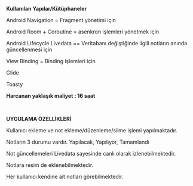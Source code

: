 <p><strong>Kullanılan Yapılar/K&uuml;t&uuml;phaneler</strong></p>
<p>Android Navigation = Fragment y&ouml;netimi i&ccedil;in</p>
<p>Android Room&nbsp;+ Coroutine = asenkron işlemleri y&ouml;netmek i&ccedil;in</p>
<p>Android Lifecycle Livedata == Veritabanı değiştiğinde ilgili notların anında g&uuml;ncellenmesi i&ccedil;in</p>
<p>View Binding = Binding işlemleri i&ccedil;in</p>
<p>Glide&nbsp;</p>
<p>Toasty</p>
<p><strong>Harcanan yaklaşık maliyet : 16 saat</strong></p>
<p><br></p>
<p><strong>UYGULAMA &Ouml;ZELLİKLERİ</strong></p>
<p>Kullanıcı ekleme ve not ekleme/d&uuml;zenleme/silme işlemi yapılmaktadır.</p>
<p>Notların 3 durumu vardır. Yapılacak, Yapılıyor, Tamamlandı</p>
<p>Not g&uuml;ncellemeleri Livedata sayesinde canlı olarak izlenebilmektedir.</p>
<p>Notlara resim de eklenebilmektedir.</p>
<p>Her kullanıcı kendine ait notları g&ouml;rebilmektedir.</p>
